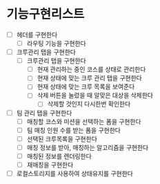 # 기능구현리스트

- [ ] 헤더를 구현한다
  - [ ] 라우팅 기능을 구현한다
- [ ] 크루관리 탭을 구현한다
  - [ ] 크루관리 탭을 구현한다
    - [ ] 현재 관리하는 중인 코스를 상태로 관리한다
    - [ ] 현재 상태에 맞는 크루 관리 탭을 구현한다
    - [ ] 현재 상태에 맞는 크루 목록을 보여준다
    - [ ] 삭제 버튼을 눌렀을 때 알맞은 대상을 삭제한다
      - [ ] 삭제할 것인지 다시한번 확인한다 
- [ ] 팀 관리 탭을 구현한다
  - [ ] 매칭할 코스와 미션을 선택하는 폼을 구현한다
  - [ ] 팀 매칭 인원 수를 받는 폼을 구현한다
  - [ ] 선택된 크루목록을 구현한다
  - [ ] 매칭 정보를 받아, 매칭하는 알고리즘을 구현한다
  - [ ] 매칭된 정보를 렌더링한다
  - [ ] 재매칭을 구현한다
- [ ] 로컬스토리지를 사용하여 상태유지를 구현한다
